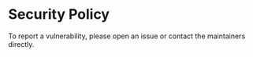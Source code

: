 # Security Policy

To report a vulnerability, please open an issue or contact the maintainers directly.
